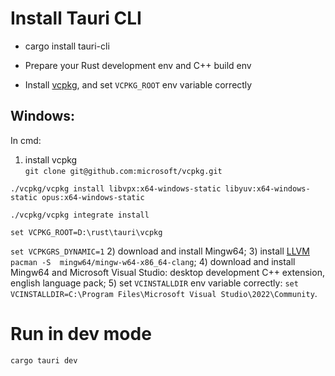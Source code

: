 # Install Tauri CLI
- cargo install tauri-cli

- Prepare your Rust development env and C++ build env

- Install [vcpkg](https://github.com/microsoft/vcpkg), and set `VCPKG_ROOT` env variable correctly

## Windows: 
  In cmd:
  1) install vcpkg  
  `git clone git@github.com:microsoft/vcpkg.git`

  `./vcpkg/vcpkg install libvpx:x64-windows-static libyuv:x64-windows-static opus:x64-windows-static`
  
  `./vcpkg/vcpkg integrate install`
  
  `set VCPKG_ROOT=D:\rust\tauri\vcpkg`
  
  `set VCPKGRS_DYNAMIC=1`
  2) download and install Mingw64;
  3) install [LLVM](https://rust-lang.github.io/rust-bindgen/requirements.html) 
  `pacman -S  mingw64/mingw-w64-x86_64-clang`;
  4) download and install Mingw64 and Microsoft Visual Studio: desktop development C++ extension, english language pack;
  5) set `VCINSTALLDIR` env variable correctly: `set VCINSTALLDIR=C:\Program Files\Microsoft Visual Studio\2022\Community`.
   
# Run in dev mode
`cargo tauri dev`

<!-- rustup doc --std -->